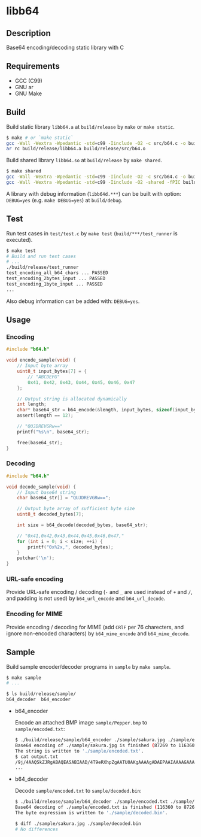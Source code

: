 # libb64

## Description

Base64 encoding/decoding static library with C

## Requirements

- GCC (C99)
- GNU ar
- GNU Make

## Build

Build static library `libb64.a` at `build/release` by `make` or `make static`.

```sh
$ make # or `make static`
gcc -Wall -Wextra -Wpedantic -std=c99 -Iinclude -O2 -c src/b64.c -o build/release/src/b64.o
ar rc build/release/libb64.a build/release/src/b64.o
```

Build shared library `libb64.so` at `build/release` by `make shared`.

```sh
$ make shared
gcc -Wall -Wextra -Wpedantic -std=c99 -Iinclude -O2 -c src/b64.c -o build/release/src/b64.o
gcc -Wall -Wextra -Wpedantic -std=c99 -Iinclude -O2 -shared -fPIC build/release/src/b64.o -o build/release/libb64.so
```

A library with debug information (`libb64d.***`) can be built with option: `DEBUG=yes` (e.g. `make DEBUG=yes`) at `build/debug`.

## Test

Run test cases in `test/test.c` by `make test` (`build/***/test_runner` is executed).

```sh
$ make test
# Build and run test cases
# ...
./build/release/test_runner
test_encoding_all_b64_chars ... PASSED
test_encoding_2bytes_input ... PASSED
test_encoding_1byte_input ... PASSED
...
```

Also debug information can be added with: `DEBUG=yes`.

## Usage

### Encoding

```c
#include "b64.h"

void encode_sample(void) {
    // Input byte array
    uint8_t input_bytes[7] = {
        // "ABCDEFG"
        0x41, 0x42, 0x43, 0x44, 0x45, 0x46, 0x47
    };

    // Output string is allocated dynamically
    int length;
    char* base64_str = b64_encode(&length, input_bytes, sizeof(input_bytes));
    assert(length == 12);

    // "QUJDREVGRw=="
    printf("%s\n", base64_str);

    free(base64_str);
}
```

### Decoding

```c
#include "b64.h"

void decode_sample(void) {
    // Input base64 string
    char base64_str[] = "QUJDREVGRw==";

    // Output byte array of sufficient byte size
    uint8_t decoded_bytes[7];

    int size = b64_decode(decoded_bytes, base64_str);

    // "0x41,0x42,0x43,0x44,0x45,0x46,0x47,"
    for (int i = 0; i < size; ++i) {
        printf("0x%2x,", decoded_bytes);
    }
    putchar('\n');
}
```

### URL-safe encoding

Provide URL-safe encoding / decoding (`-` and `_` are used instead of `+` and `/`, and padding is not used) by `b64_url_encode` and `b64_url_decode`.

### Encoding for MIME

Provide encoding / decoding for MIME (add `CRlF` per 76 charecters, and ignore non-encoded characters) by `b64_mime_encode` and `b64_mime_decode`.

## Sample

Build sample encoder/decoder programs in `sample` by `make sample`.

```sh
$ make sample
# ...

$ ls build/release/sample/
b64_decoder  b64_encoder
```

- b64_encoder

    Encode an attached BMP image `sample/Pepper.bmp` to `sample/encoded.txt`:

    ```sh
    $ ./build/release/sample/b64_encoder ./sample/sakura.jpg ./sample/encoded.txt 
    Base64 encoding of ./sample/sakura.jpg is finished (87269 to 116360 bytes).
    The string is written to './sample/encoded.txt'.
    $ cat output.txt
    /9j/4AAQSkZJRgABAQEASABIAAD/4T9eRXhpZgAATU0AKgAAAAgADAEPAAIAAAAGAAAAngEQAAIA
    ...
    ```

- b64_decoder

    Decode `sample/encoded.txt` to `sample/decoded.bin`:

    ```sh
    $ ./build/release/sample/b64_decoder ./sample/encoded.txt ./sample/decoded.bin 
    Base64 decoding of ./sample/encoded.txt is finished (116360 to 87269 bytes).
    The byte expression is written to './sample/decoded.bin'.

    $ diff ./sample/sakura.jpg ./sample/decoded.bin
    # No differences
    ```
